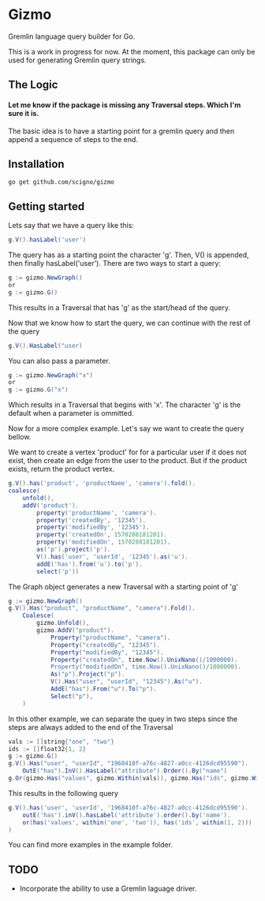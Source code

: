 <h1 align="left">Gizmo</h1>

Gremlin language query builder for Go.

This is a work in progress for now.  At the moment, this package can only be used for generating Gremlin query strings.
## The Logic
#### Let me know if the package is missing any Traversal steps.  Which I'm sure it is.
The basic idea is to have a starting point for a gremlin query and then append a sequence of steps to the end.

## Installation
```
go get github.com/scigno/gizmo
```

## Getting started
Lets say that we have a query like this:
```groovy
g.V().hasLabel('user')
```
The query has as a starting point the character 'g'.  Then, V() is appended, then finally hasLabel('user').
There are two ways to start a query:

```groovy
g := gizmo.NewGraph()
or
g := gizmo.G()
```
This results in a Traversal that has 'g' as the start/head of the query.

Now that we know how to start the query, we can continue with the rest of the query
```groovy
g.V().HasLabel("user)
```

You can also pass a parameter.

```groovy
g := gizmo.NewGraph("x")
or
g := gizmo.G("x")
```
Which results in a Traversal that begins with 'x'.  The character 'g' is the default when a parameter is ommitted.


Now for a more complex example.  Let's say we want to create the query bellow.

We want to create a vertex 'product' for for a particular user if it does not exist, then create an edge from the user to the product.  But if the product exists, return the product vertex.
```groovy
g.V().has('product', 'productName', 'camera').fold().
coalesce(
	unfold(), 
	addV('product').
		property('productName', 'camera').
		property('createdBy', '12345').
		property('modifiedBy', '12345').
		property('createdOn', 1570288181201).
		property('modifiedOn', 1570288181201).
		as('p').project('p').
		V().has('user', 'userId', '12345').as('u').
		addE('has').from('u').to('p').
		select('p'))
```
The Graph object generates a new Traversal with a starting point of 'g'

```groovy
g := gizmo.NewGraph()
g.V().Has("product", "productName", "camera").Fold().
	Coalesce(
		gizmo.Unfold(),
		gizmo.AddV("product").
			Property("productName", "camera").
			Property("createdBy", "12345").
			Property("modifiedBy", "12345").
			Property("createdOn", time.Now().UnixNano()/1000000).
			Property("modifiedOn", time.Now().UnixNano()/1000000).
			As("p").Project("p").
			V().Has("user", "userId", "12345").As("u").
			AddE("has").From("u").To("p").
			Select("p"),
	)
```

In this other example, we can separate the quey in two steps since the steps are always added to the end of the Traversal

```groovy
vals := []string{"one", "two"}
ids := []float32{1, 2}
g := gizmo.G()
g.V().Has("user", "userId", "1968410f-a76c-4827-a0cc-4126dcd95590").
	OutE("has").InV().HasLabel("attribute").Order().By("name")
g.Or(gizmo.Has("values", gizmo.Within(vals)), gizmo.Has("ids", gizmo.Within(ids)))
```
This results in the following query

```groovy
g.V().has('user', 'userId', '1968410f-a76c-4827-a0cc-4126dcd95590').
	outE('has').inV().hasLabel('attribute').order().by('name').
	or(has('values', within('one', 'two')), has('ids', within(1, 2)))
)
```

You can find more examples in the example folder.

## TODO
- Incorporate the ability to use a Gremlin laguage driver.
  